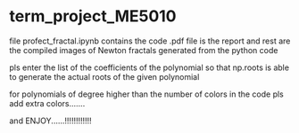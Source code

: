 # term_project_ME5010
file profect_fractal.ipynb contains the code 
.pdf file is the report and rest are the compiled images of Newton fractals
generated from the python code

pls enter the list of the coefficients of the polynomial so that np.roots is able 
to generate the actual roots of the given polynomial

for polynomials of degree higher than the number of colors in the code 
pls add extra colors.......


and ENJOY......!!!!!!!!!!!!

